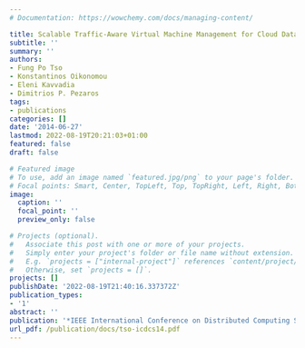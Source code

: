 ```yaml
---
# Documentation: https://wowchemy.com/docs/managing-content/

title: Scalable Traffic-Aware Virtual Machine Management for Cloud Data Centers
subtitle: ''
summary: ''
authors:
- Fung Po Tso
- Konstantinos Oikonomou
- Eleni Kavvadia
- Dimitrios P. Pezaros
tags:
- publications
categories: []
date: '2014-06-27'
lastmod: 2022-08-19T20:21:03+01:00
featured: false
draft: false

# Featured image
# To use, add an image named `featured.jpg/png` to your page's folder.
# Focal points: Smart, Center, TopLeft, Top, TopRight, Left, Right, BottomLeft, Bottom, BottomRight.
image:
  caption: ''
  focal_point: ''
  preview_only: false

# Projects (optional).
#   Associate this post with one or more of your projects.
#   Simply enter your project's folder or file name without extension.
#   E.g. `projects = ["internal-project"]` references `content/project/deep-learning/index.md`.
#   Otherwise, set `projects = []`.
projects: []
publishDate: '2022-08-19T21:40:16.337372Z'
publication_types:
- '1'
abstract: ''
publication: '*IEEE International Conference on Distributed Computing Systems (ICDCS)*'
url_pdf: /publication/docs/tso-icdcs14.pdf
---
```

